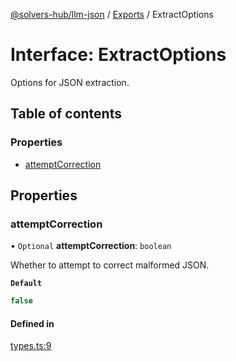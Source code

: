 [@solvers-hub/llm-json](../README.md) / [Exports](../modules.md) / ExtractOptions

# Interface: ExtractOptions

Options for JSON extraction.

## Table of contents

### Properties

- [attemptCorrection](ExtractOptions.md#attemptcorrection)

## Properties

### attemptCorrection

• `Optional` **attemptCorrection**: `boolean`

Whether to attempt to correct malformed JSON.

**`Default`**

```ts
false
```

#### Defined in

[types.ts:9](https://github.com/solvers-hub/llm-json/blob/4d60f7fa6cdcace0d353b33e3d79c6fd33db1860/src/types.ts#L9)
